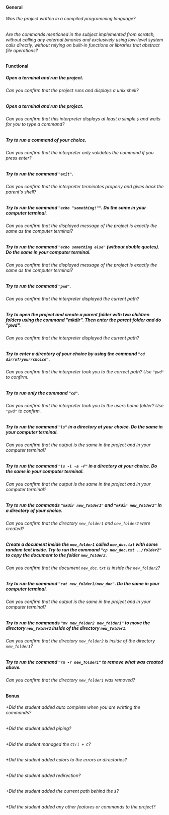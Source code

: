 #### General

###### Was the project written in a compiled programming language?

###### Are the commands mentioned in the subject implemented from scratch, without calling any external binaries and exclusively using low-level system calls directly, without relying on built-in functions or libraries that abstract file operations?

#### Functional

##### Open a terminal and run the project.

###### Can you confirm that the project runs and displays a unix shell?

##### Open a terminal and run the project.

###### Can you confirm that this interpreter displays at least a simple `$` and waits for you to type a command?

##### Try to run a command of your choice.

###### Can you confirm that the interpreter only validates the command if you press enter?

##### Try to run the command `"exit"`.

###### Can you confirm that the interpreter terminates properly and gives back the parent's shell?

##### Try to run the command `"echo "something!""`. Do the same in your computer terminal.

###### Can you confirm that the displayed message of the project is exactly the same as the computer terminal?

##### Try to run the command `"echo something else"` (without double quotes). Do the same in your computer terminal.

###### Can you confirm that the displayed message of the project is exactly the same as the computer terminal?

##### Try to run the command `"pwd"`.

###### Can you confirm that the interpreter displayed the current path?

##### Try to open the project and create a parent folder with two children folders using the command "mkdir". Then enter the parent folder and do "pwd".

###### Can you confirm that the interpreter displayed the current path?

##### Try to enter a directory of your choice by using the command `"cd dir/of/your/choice"`.

###### Can you confirm that the interpreter took you to the correct path? Use `"pwd"` to confirm.

##### Try to run only the command `"cd"`.

###### Can you confirm that the interpreter took you to the users home folder? Use `"pwd"` to confirm.

##### Try to run the command `"ls"` in a directory at your choice. Do the same in your computer terminal.

###### Can you confirm that the output is the same in the project and in your computer terminal?

##### Try to run the command `"ls -l -a -F"` in a directory at your choice. Do the same in your computer terminal.

###### Can you confirm that the output is the same in the project and in your computer terminal?

##### Try to run the commands `"mkdir new_folder1"` and `"mkdir new_folder2"` in a directory of your choice.

###### Can you confirm that the directory `new_folder1` and `new_folder2` were created?

##### Create a document inside the `new_folder1` called `new_doc.txt` with some random text inside. Try to run the command `"cp new_doc.txt ../folder2"` to copy the document to the folder `new_folder2`.

###### Can you confirm that the document `new_doc.txt` is inside the `new_folder2`?

##### Try to run the command `"cat new_folder1/new_doc"`. Do the same in your computer terminal.

###### Can you confirm that the output is the same in the project and in your computer terminal?

##### Try to run the commands `"mv new_folder2 new_folder1"` to move the directory `new_folder2` inside of the directory `new_folder1`.

###### Can you confirm that the directory `new_folder2` is inside of the directory `new_folder1`?

##### Try to run the command `"rm -r new_folder1"` to remove what was created above.

###### Can you confirm that the directory `new_folder1` was removed?

#### Bonus

###### +Did the student added auto complete when you are writting the commands?

###### +Did the student added piping?

###### +Did the student managed the `Ctrl + C`?

###### +Did the student added colors to the errors or directories?

###### +Did the student added redirection?

###### +Did the student added the current path behind the `$`?

###### +Did the student added any other features or commands to the project?
